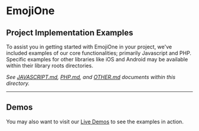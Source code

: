 # EmojiOne

## **Project Implementation Examples**

To assist you in getting started with EmojiOne in your project, we've included examples of our core functionalities; primarily Javascript and PHP. Specific examples for other libraries like iOS and Android may be available within their library roots directories.

*See [JAVASCRIPT.md](JAVASCIPT.md), [PHP.md](PHP.md), and [OTHER.md](OTHER.md) documents within this directory.*

----------

## Demos

You may also want to visit our <a href="https://demos.emojione.com/latest/" target="_blank">Live Demos</a> to see the examples in action.